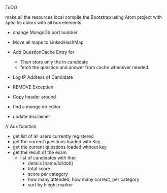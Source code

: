 ToDO

make all the resources local
compile the Bootstrap using Atom project
	with specific colors
	with all box elements
	
- change MongoDb port number
- Move all maps to LinkedHashMap
- Add QuestionCache Entry for 	<questionId vs Question>
	- Then store only the <questionNo vs questionId> in candidate
	- fetch the question and answer from cache whenever needed.
	
- Log IP Address of Candidate
- REMOVE Exception
- Copy header around
- find a mongo db editor
- update disclaimer

// Aux function
- get list of all users currently registered
- get the current questions loaded with Key
- get the current questions loaded without key
- get the result of the exam
	- list of candidates with their
		- details [name/id/dob] 
		- total score
		- score per category
		- how many attended, how many correct, per category
		- sort by hieght marker

